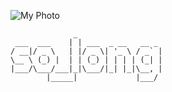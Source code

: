 ![My Photo](myphoto.jpg)

```plain text
              _                   
 ___  ___    | | ___  _ __   __ _ 
/ __|/ _ \   | |/ _ \| '_ \ / _` |
\__ \ (_) |  | | (_) | | | | (_| |
|___/\___/___|_|\___/|_| |_|\__, |
        |_____|             |___/ 
```

